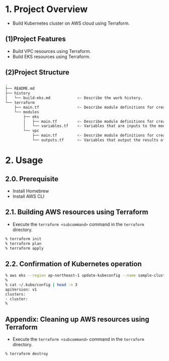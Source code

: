# 1. Project Overview
* Build Kubernetes cluster on AWS cloud using Terraform.

## (1)Project Features
* Build VPC resources using Terraform.
* Build EKS resources using Terraform.

## (2)Project Structure
```sh
.
├── README.md
├── history
│   └── build-eks.md            <- Describe the work history.
└── terraform
    ├── main.tf                 <- Describe module definitions for creating resources.
    └── modules
        ├── eks
        │   ├── main.tf         <- Describe module definitions for creating resources related to EKS.
        │   └── variables.tf    <- Variables that are inputs to the module (like function arguments).
        └── vpc
            ├── main.tf         <- Describe module definitions for creating resources related to VPC.
            └── outputs.tf      <- Variables that output the results of the module (like the return value of a function)
```

# 2. Usage
## 2.0. Prerequisite
* Install Homebrew
* Install AWS CLI

## 2.1. Building AWS resources using Terraform
* Execute the `terraform <subcommand>` command in the `terraform` directory.

```sh
% terraform init
% terraform plan
% terraform apply
```

## 2.2. Confirmation of Kubernetes operation

```sh
% aws eks --region ap-northeast-1 update-kubeconfig --name sample-cluster
% 
% cat ~/.kube/config | head -n 3
apiVersion: v1
clusters:
- cluster:
% 
```

## Appendix: Cleaning up AWS resources using Terraform
* Execute the `terraform <subcommand>` command in the `terraform` directory.

```sh
% terraform destroy
```

